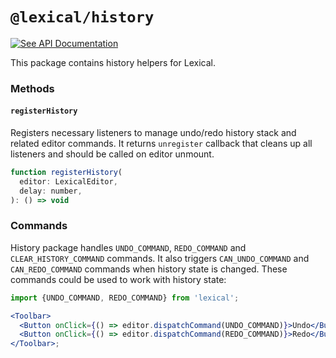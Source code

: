 # `@lexical/history`

[![See API Documentation](https://lexical.dev/img/see-api-documentation.svg)](https://lexical.dev/docs/api/modules/lexical_history)

This package contains history helpers for Lexical.

### Methods

#### `registerHistory`

Registers necessary listeners to manage undo/redo history stack and related editor commands. It returns `unregister` callback that cleans up all listeners and should be called on editor unmount.

```js
function registerHistory(
  editor: LexicalEditor,
  delay: number,
): () => void
```

### Commands

History package handles `UNDO_COMMAND`, `REDO_COMMAND` and `CLEAR_HISTORY_COMMAND` commands. It also triggers `CAN_UNDO_COMMAND` and `CAN_REDO_COMMAND` commands when history state is changed. These commands could be used to work with history state:

```jsx
import {UNDO_COMMAND, REDO_COMMAND} from 'lexical';

<Toolbar>
  <Button onClick={() => editor.dispatchCommand(UNDO_COMMAND)}>Undo</Button>
  <Button onClick={() => editor.dispatchCommand(REDO_COMMAND)}>Redo</Button>
</Toolbar>;
```
